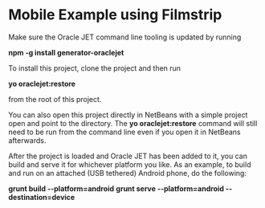 # Mobile Example using Filmstrip 	

Make sure the Oracle JET command line tooling is updated by running 

**npm -g install generator-oraclejet**

To install this project, clone the project and then run 

**yo oraclejet:restore**

from the root of this project.

You can also open this project directly in NetBeans with a simple project open and point to the directory. The **yo oraclejet:restore** command will still need to be run from the command line even if you open it in NetBeans afterwards.

After the project is loaded and Oracle JET has been added to it, you can build and serve it for whichever platform you like.  As an example, to build and run on an attached (USB tethered) Android phone, do the following:

**grunt build --platform=android**
**grunt serve --platform=android --destination=device**



